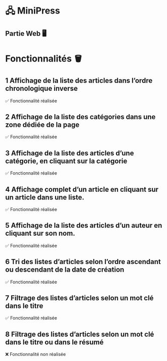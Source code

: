 # 🖧 MiniPress
## Partie Web 🖥️

# Fonctionnalités 🪣
## 1 Affichage de la liste des articles dans l’ordre chronologique inverse
✅ Fonctionnalité réalisée
## 2 Affichage de la liste des catégories dans une zone dédiée de la page
✅ Fonctionnalité réalisée
## 3 Affichage de la liste des articles d’une catégorie, en cliquant sur la catégorie
✅ Fonctionnalité réalisée
## 4 Affichage complet d’un article en cliquant sur un article dans une liste.
✅ Fonctionnalité réalisée
## 5 Affichage de la liste des articles d’un auteur en cliquant sur son nom.
✅ Fonctionnalité réalisée
## 6 Tri des listes d’articles selon l’ordre ascendant ou descendant de la date de création
✅ Fonctionnalité réalisée
## 7 Filtrage des listes d’articles selon un mot clé dans le titre
✅ Fonctionnalité réalisée
## 8 Filtrage des listes d’articles selon un mot clé dans le titre ou dans le résumé
❌ Fonctionnalité non réalisée